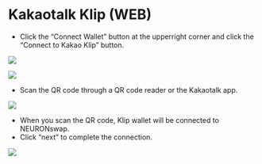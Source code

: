# Kakaotalk Klip (WEB)

* Click the “Connect Wallet” button at the upperright corner and click the “Connect to Kakao Klip” button.

![](<../../.gitbook/assets/지갑연결하기 클립\_5.jpg>)

![](<../../.gitbook/assets/지갑연결하기 클립\_6.jpg>)

* Scan the QR code through a QR code reader or the Kakaotalk app.

![](<../../.gitbook/assets/지갑연결하기 클립\_7.jpg>)

* When you scan the QR code, Klip wallet will be connected to NEURONswap.
* Click “next” to complete the connection.

![](<../../.gitbook/assets/지갑연결하기 클립\_8.jpg>)
